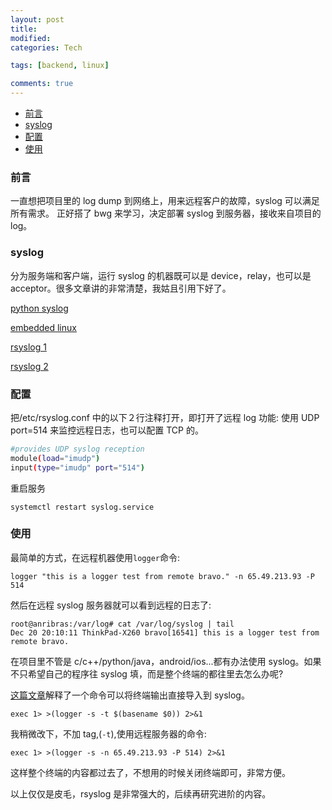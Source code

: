 ```yaml
---
layout: post
title:
modified:
categories: Tech

tags: [backend, linux]

comments: true
---
```


<!-- TOC -->

- [前言](#前言)
- [syslog](#syslog)
- [配置](#配置)
- [使用](#使用)

<!-- /TOC -->

### 前言

一直想把项目里的 log dump 到网络上，用来远程客户的故障，syslog 可以满足所有需求。
正好搭了 bwg 来学习，决定部署 syslog 到服务器，接收来自项目的 log。

### syslog

分为服务端和客户端，运行 syslog 的机器既可以是 device，relay，也可以是 acceptor。很多文章讲的非常清楚，我姑且引用下好了。

[python syslog](https://www.cnblogs.com/newguy/p/6093290.html)

[embedded linux](http://blog.csdn.net/yangxuan12580/article/details/51497069)

[rsyslog 1](https://huoding.com/2014/05/09/347)

[rsyslog 2](http://www.cnblogs.com/tobeseeker/archive/2013/03/10/2953250.html)

### 配置

把/etc/rsyslog.conf 中的以下２行注释打开，即打开了远程 log 功能:
使用 UDP port=514 来监控远程日志，也可以配置 TCP 的。

```sh
#provides UDP syslog reception
module(load="imudp")
input(type="imudp" port="514")
```

重启服务

```
systemctl restart syslog.service
```

### 使用

最简单的方式，在远程机器使用`logger`命令:

```
logger "this is a logger test from remote bravo." -n 65.49.213.93 -P 514
```

然后在远程 syslog 服务器就可以看到远程的日志了:

```
root@anribras:/var/log# cat /var/log/syslog | tail
Dec 20 20:10:11 ThinkPad-X260 bravo[16541] this is a logger test from remote bravo.
```

在项目里不管是 c/c++/python/java，android/ios...都有办法使用 syslog。如果不只希望自己的程序往 syslog 填，而是整个终端的都往里去怎么办呢?

[这篇文章](http://urbanautomaton.com/blog/2014/09/09/redirecting-bash-script-output-to-syslog/)解释了一个命令可以将终端输出直接导入到 syslog。

```
exec 1> >(logger -s -t $(basename $0)) 2>&1
```

我稍微改下，不加 tag,(`-t`),使用远程服务器的命令:

```
exec 1> >(logger -s -n 65.49.213.93 -P 514) 2>&1
```

这样整个终端的内容都过去了，不想用的时候关闭终端即可，非常方便。

以上仅仅是皮毛，rsyslog 是非常强大的，后续再研究进阶的内容。
